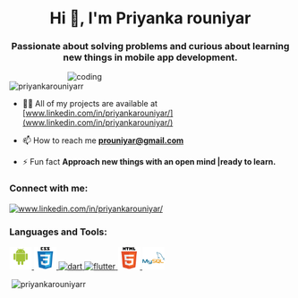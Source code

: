 <h1 align="center">Hi 👋, I'm Priyanka rouniyar</h1>
<h3 align="center">Passionate about solving problems and curious about learning new things in mobile app development.</h3>
<img align="right" alt="coding" width="400" src="https://encrypted-tbn0.gstatic.com/images?q=tbn:ANd9GcRXfj-rArstlwN9WXIpwLqCSTdRTNM3TDuGNT2bn_PfRqhUXdSqPPf1aZc0lerZJ5EW1ow&usqp=CAU">

<p align="left"> <img src="https://komarev.com/ghpvc/?username=priyankarouniyarr&label=Profile%20views&color=0e75b6&style=flat" alt="priyankarouniyarr" /> </p>

- 👨‍💻 All of my projects are available at [www.linkedin.com/in/priyankarouniyar/](www.linkedin.com/in/priyankarouniyar/)

- 📫 How to reach me **prouniyar@gmail.com**

- ⚡ Fun fact **Approach new things with an open mind |ready to learn.**

<h3 align="left">Connect with me:</h3>
<p align="left">
<a href="https://linkedin.com/in/www.linkedin.com/in/priyankarouniyar/" target="blank"><img align="center" src="https://raw.githubusercontent.com/rahuldkjain/github-profile-readme-generator/master/src/images/icons/Social/linked-in-alt.svg" alt="www.linkedin.com/in/priyankarouniyar/" height="30" width="40" /></a>
</p>

<h3 align="left">Languages and Tools:</h3>
<p align="left"> <a href="https://developer.android.com" target="_blank" rel="noreferrer"> <img src="https://raw.githubusercontent.com/devicons/devicon/master/icons/android/android-original-wordmark.svg" alt="android" width="40" height="40"/> </a> <a href="https://www.w3schools.com/css/" target="_blank" rel="noreferrer"> <img src="https://raw.githubusercontent.com/devicons/devicon/master/icons/css3/css3-original-wordmark.svg" alt="css3" width="40" height="40"/> </a> <a href="https://dart.dev" target="_blank" rel="noreferrer"> <img src="https://www.vectorlogo.zone/logos/dartlang/dartlang-icon.svg" alt="dart" width="40" height="40"/> </a> <a href="https://flutter.dev" target="_blank" rel="noreferrer"> <img src="https://www.vectorlogo.zone/logos/flutterio/flutterio-icon.svg" alt="flutter" width="40" height="40"/> </a> <a href="https://www.w3.org/html/" target="_blank" rel="noreferrer"> <img src="https://raw.githubusercontent.com/devicons/devicon/master/icons/html5/html5-original-wordmark.svg" alt="html5" width="40" height="40"/> </a> <a href="https://www.mysql.com/" target="_blank" rel="noreferrer"> <img src="https://raw.githubusercontent.com/devicons/devicon/master/icons/mysql/mysql-original-wordmark.svg" alt="mysql" width="40" height="40"/> </a> </p>

<p>&nbsp;<img align="center" src="https://github-readme-stats.vercel.app/api?username=priyankarouniyarr&show_icons=true&locale=en" alt="priyankarouniyarr" /></p>
